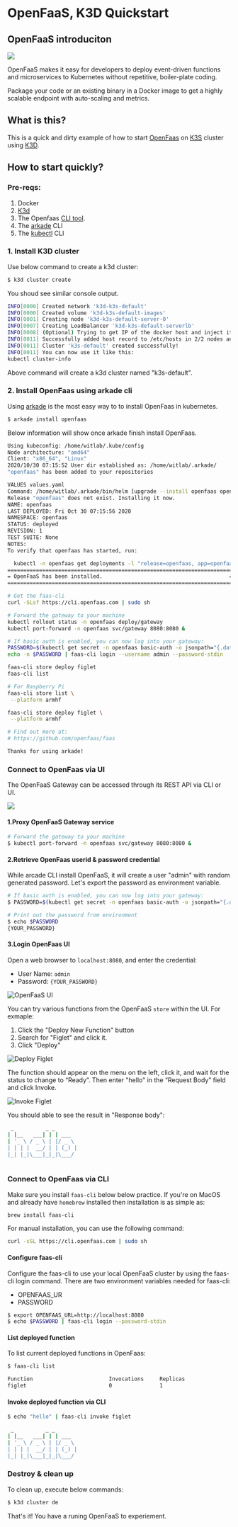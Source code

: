 # OpenFaaS, K3D Quickstart

## OpenFaaS introduciton

![](https://camo.githubusercontent.com/cf01eefb5b6905f3774376d6d1ed55b8f052d211/68747470733a2f2f626c6f672e616c6578656c6c69732e696f2f636f6e74656e742f696d616765732f323031372f30382f666161735f736964652e706e67
)

OpenFaaS makes it easy for developers to deploy event-driven functions and microservices to Kubernetes without repetitive, boiler-plate coding. 

Package your code or an existing binary in a Docker image to get a highly scalable endpoint with auto-scaling and metrics.


## What is this?

This is a quick and dirty example of how to start [OpenFaas](https://www.openfaas.com/) on [K3S](https://k3s.io/) cluster using [K3D](https://k3d.io/).


## How to start quickly?

### Pre-reqs:

1) Docker
2) [K3d](https://github.com/rancher/k3d/releases)
3) The Openfaas [CLI tool](https://github.com/openfaas/faas-cli#get-started-install-the-cli). 
4) The [arkade](https://github.com/alexellis/arkade) CLI
5) The [kubectl](https://kubernetes.io/docs/tasks/tools/install-kubectl/) CLI

### 1. Install **K3D** cluster

Use below command to create a k3d cluster:

```bash
$ k3d cluster create
```

You shoud see similar console output.

```bash
INFO[0000] Created network 'k3d-k3s-default'            
INFO[0000] Created volume 'k3d-k3s-default-images'      
INFO[0001] Creating node 'k3d-k3s-default-server-0'     
INFO[0007] Creating LoadBalancer 'k3d-k3s-default-serverlb' 
INFO[0008] (Optional) Trying to get IP of the docker host and inject it into the cluster as 'host.k3d.internal' for easy access 
INFO[0011] Successfully added host record to /etc/hosts in 2/2 nodes and to the CoreDNS ConfigMap 
INFO[0011] Cluster 'k3s-default' created successfully!  
INFO[0011] You can now use it like this:                
kubectl cluster-info
```

Above command will create a k3d cluster named "k3s-default".

### 2. Install **OpenFaas** using **arkade** cli

Using [arkade](https://github.com/alexellis/arkade) is the most easy way to to install OpenFaas in kubernetes.

```bash
$ arkade install openfaas
```

Below information will show once arkade finish install OpenFaas.

```bash
Using kubeconfig: /home/witlab/.kube/config
Node architecture: "amd64"
Client: "x86_64", "Linux"
2020/10/30 07:15:52 User dir established as: /home/witlab/.arkade/
"openfaas" has been added to your repositories

VALUES values.yaml
Command: /home/witlab/.arkade/bin/helm [upgrade --install openfaas openfaas/openfaas --namespace openfaas --values /tmp/charts/openfaas/values.yaml --set gateway.directFunctions=true --set openfaasImagePullPolicy=IfNotPresent --set faasnetes.imagePullPolicy=Always --set gateway.replicas=1 --set ingressOperator.create=false --set queueWorker.maxInflight=1 --set basic_auth=true --set serviceType=NodePort --set clusterRole=false --set operator.create=false --set basicAuthPlugin.replicas=1 --set queueWorker.replicas=1]
Release "openfaas" does not exist. Installing it now.
NAME: openfaas
LAST DEPLOYED: Fri Oct 30 07:15:56 2020
NAMESPACE: openfaas
STATUS: deployed
REVISION: 1
TEST SUITE: None
NOTES:
To verify that openfaas has started, run:

  kubectl -n openfaas get deployments -l "release=openfaas, app=openfaas"
=======================================================================
= OpenFaaS has been installed.                                        =
=======================================================================

# Get the faas-cli
curl -SLsf https://cli.openfaas.com | sudo sh

# Forward the gateway to your machine
kubectl rollout status -n openfaas deploy/gateway
kubectl port-forward -n openfaas svc/gateway 8080:8080 &

# If basic auth is enabled, you can now log into your gateway:
PASSWORD=$(kubectl get secret -n openfaas basic-auth -o jsonpath="{.data.basic-auth-password}" | base64 --decode; echo)
echo -n $PASSWORD | faas-cli login --username admin --password-stdin

faas-cli store deploy figlet
faas-cli list

# For Raspberry Pi
faas-cli store list \
 --platform armhf

faas-cli store deploy figlet \
 --platform armhf

# Find out more at:
# https://github.com/openfaas/faas

Thanks for using arkade!

```

### Connect to OpenFaas via UI

The OpenFaaS Gateway can be accessed through its REST API via CLI or UI.

![](https://raw.githubusercontent.com/openfaas/faas/master/docs/of-workflow.png)

#### 1.Proxy OpenFaaS Gateway service

```bash
# Forward the gateway to your machine
$ kubectl port-forward -n openfaas svc/gateway 8080:8080 &
```

#### 2.Retrieve OpenFaas userid & password credential

While arcade CLI install OpenFaaS, it will create a user "admin" with random generated password. Let's export the password as environment variable.

```bash
# If basic auth is enabled, you can now log into your gateway:
$ PASSWORD=$(kubectl get secret -n openfaas basic-auth -o jsonpath="{.data.basic-auth-password}" | base64 --decode; echo)

# Print out the password from environment
$ echo $PASSWORD
{YOUR_PASSWORD}
```

#### 3.Login OpenFaas UI

Open a web browser to `localhost:8080`, and enter the credential:
* User Name: `admin`
* Password: `{YOUR_PASSWORD}`

![OpenFaaS UI](docs/openfaas_ui_01.png)

You can try various functions from the OpenFaaS `store` within the UI. For exmaple:
1) Click the "Deploy New Function" button
2) Search for "Figlet" and click it.
3) Click "Deploy"

![Deploy Figlet](docs/deploy_figlet.png)

The function should appear on the menu on the left, click it, and wait for the status to change to “Ready”. Then enter "hello" in the “Request Body” field and click Invoke. 

![Invoke Figlet](docs/invoke_figlet.png)

You should able to see the result in "Response body":

```bash
 _          _ _       
| |__   ___| | | ___  
| '_ \ / _ \ | |/ _ \ 
| | | |  __/ | | (_) |
|_| |_|\___|_|_|\___/ 
                      

```

### Connect to OpenFaas via CLI

Make sure you install `faas-cli` below below practice. If you're on MacOS and already have `homebrew` installed then installation is as simple as:

```bash
brew install faas-cli
```

For manual installation, you can use the following command:

```bash
curl -sSL https://cli.openfaas.com | sudo sh
```

#### Configure faas-cli

Configure the faas-cli to use your local OpenFaaS cluster by using the faas-cli login command. There are two environment variables needed for faas-cli:
* OPENFAAS_UR
* PASSWORD

```bash
$ export OPENFAAS_URL=http://localhost:8080
$ echo $PASSWORD | faas-cli login --password-stdin
```

#### List deployed function

To list current deployed functions in OpenFaas:

```bash
$ faas-cli list

Function                      	Invocations    	Replicas
figlet                        	0              	1  
```

#### Invoke deployed function via CLI

```bash
$ echo "hello" | faas-cli invoke figlet

 _          _ _       
| |__   ___| | | ___  
| '_ \ / _ \ | |/ _ \ 
| | | |  __/ | | (_) |
|_| |_|\___|_|_|\___/ 
```

### Destroy & clean up

To clean up, execute below commands:

```bash
$ k3d cluster de
```

That's it! You have a runing OpenFaaS to experiement.

